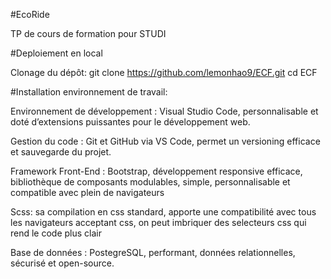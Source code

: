 #EcoRide

TP de cours de formation pour STUDI

#Deploiement en local 

Clonage du dépôt: git clone https://github.com/lemonhao9/ECF.git
cd ECF

#Installation environnement de travail:

Environnement de développement : Visual Studio Code,
personnalisable et doté d’extensions puissantes pour le développement web.

Gestion du code : Git et GitHub via VS Code,
permet un versioning efficace et sauvegarde du projet.

Framework Front-End : Bootstrap,
développement responsive efficace, bibliothèque de composants modulables, simple, personnalisable et compatible avec plein de navigateurs

Scss: sa compilation en css standard, apporte une compatibilité avec tous les navigateurs acceptant css, on peut imbriquer des selecteurs css qui rend le code plus clair

Base de données : PostegreSQL,
performant, données relationnelles, sécurisé et open-source.
